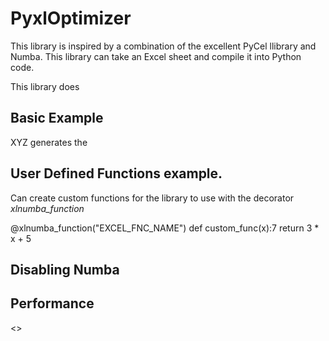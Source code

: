# PyxlOptimizer
This library is inspired by a combination of the excellent PyCel llibrary and Numba.  This library can take an Excel 
sheet and compile it into Python code.

This library does 

## Basic Example
XYZ generates the 

## User Defined Functions example.

Can create custom functions for the library to use with the decorator *xlnumba_function*


@xlnumba_function("EXCEL_FNC_NAME")
def custom_func(x):7
    return 3 * x + 5


## Disabling Numba

## Performance
<<table goes here>>


